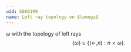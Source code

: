 ```yaml
---
uid: S000199
name: Left ray topology on $\omega$
---
```


$\omega$ with the topology of left rays
$$\{\omega\}\cup\{(\leftarrow,n):n<\omega\}.$$
